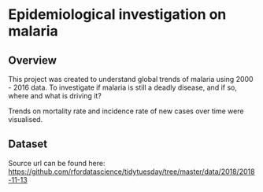 # Epidemiological investigation on malaria

## Overview
This project was created to understand global trends of malaria using 2000 - 2016 data. 
To investigate if malaria is still a deadly disease, and if so, where and what is driving it?

Trends on mortality rate and incidence rate of new cases over time were visualised.

## Dataset
Source url can be found here: https://github.com/rfordatascience/tidytuesday/tree/master/data/2018/2018-11-13
